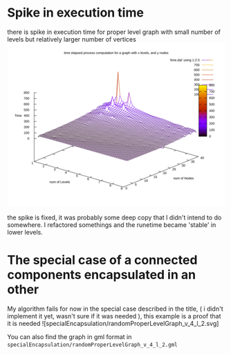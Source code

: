 # Spike in execution time 
there is spike in execution time for proper level graph with small number of levels but relatively larger number of vertices 
![3d plot](spikeLowLevel/time_plot.svg)

the spike is fixed, it was probably some deep copy that I didn't intend to do somewhere. I refactored somethings and the runetime became 'stable' in lower levels.  

# The special case of a connected components encapsulated in an other
My algorithm fails for now in the special case described in the title, ( i didn't implement it yet, wasn't sure if it was needed ), this example is a proof that it 
is needed ![specialEncapsulation/randomProperLevelGraph_v_4_l_2.svg]

You can also find the graph in gml format in `specialEncapsulation/randomProperLevelGraph_v_4_l_2.gml`

